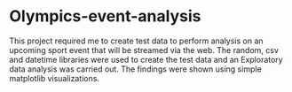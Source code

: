 # Olympics-event-analysis
This project required me to create test data to perform analysis on an upcoming sport event that will be streamed via the web.
The random, csv and datetime libraries were used to create the test data and an Exploratory data analysis was carried out.
The findings were shown using simple matplotlib visualizations.
